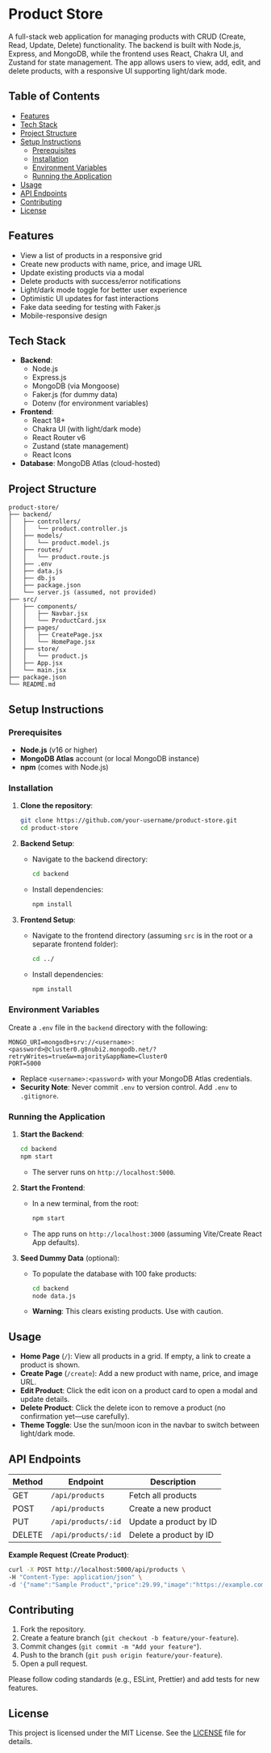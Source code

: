 # Product Store

A full-stack web application for managing products with CRUD (Create, Read, Update, Delete) functionality. The backend is built with Node.js, Express, and MongoDB, while the frontend uses React, Chakra UI, and Zustand for state management. The app allows users to view, add, edit, and delete products, with a responsive UI supporting light/dark mode.

## Table of Contents
- [Features](#features)
- [Tech Stack](#tech-stack)
- [Project Structure](#project-structure)
- [Setup Instructions](#setup-instructions)
  - [Prerequisites](#prerequisites)
  - [Installation](#installation)
  - [Environment Variables](#environment-variables)
  - [Running the Application](#running-the-application)
- [Usage](#usage)
- [API Endpoints](#api-endpoints)
- [Contributing](#contributing)
- [License](#license)

## Features
- View a list of products in a responsive grid
- Create new products with name, price, and image URL
- Update existing products via a modal
- Delete products with success/error notifications
- Light/dark mode toggle for better user experience
- Optimistic UI updates for fast interactions
- Fake data seeding for testing with Faker.js
- Mobile-responsive design

## Tech Stack
- **Backend**:
  - Node.js
  - Express.js
  - MongoDB (via Mongoose)
  - Faker.js (for dummy data)
  - Dotenv (for environment variables)
- **Frontend**:
  - React 18+
  - Chakra UI (with light/dark mode)
  - React Router v6
  - Zustand (state management)
  - React Icons
- **Database**: MongoDB Atlas (cloud-hosted)

## Project Structure
```
product-store/
├── backend/
│   ├── controllers/
│   │   └── product.controller.js
│   ├── models/
│   │   └── product.model.js
│   ├── routes/
│   │   └── product.route.js
│   ├── .env
│   ├── data.js
│   ├── db.js
│   ├── package.json
│   └── server.js (assumed, not provided)
├── src/
│   ├── components/
│   │   ├── Navbar.jsx
│   │   └── ProductCard.jsx
│   ├── pages/
│   │   ├── CreatePage.jsx
│   │   └── HomePage.jsx
│   ├── store/
│   │   └── product.js
│   ├── App.jsx
│   └── main.jsx
├── package.json
└── README.md
```

## Setup Instructions

### Prerequisites
- **Node.js** (v16 or higher)
- **MongoDB Atlas** account (or local MongoDB instance)
- **npm** (comes with Node.js)

### Installation
1. **Clone the repository**:
   ```bash
   git clone https://github.com/your-username/product-store.git
   cd product-store
   ```

2. **Backend Setup**:
   - Navigate to the backend directory:
     ```bash
     cd backend
     ```
   - Install dependencies:
     ```bash
     npm install
     ```

3. **Frontend Setup**:
   - Navigate to the frontend directory (assuming `src` is in the root or a separate frontend folder):
     ```bash
     cd ../
     ```
   - Install dependencies:
     ```bash
     npm install
     ```

### Environment Variables
Create a `.env` file in the `backend` directory with the following:
```env
MONGO_URI=mongodb+srv://<username>:<password>@cluster0.g8nubi2.mongodb.net/?retryWrites=true&w=majority&appName=Cluster0
PORT=5000
```
- Replace `<username>:<password>` with your MongoDB Atlas credentials.
- **Security Note**: Never commit `.env` to version control. Add `.env` to `.gitignore`.

### Running the Application
1. **Start the Backend**:
   ```bash
   cd backend
   npm start
   ```
   - The server runs on `http://localhost:5000`.

2. **Start the Frontend**:
   - In a new terminal, from the root:
     ```bash
     npm start
     ```
   - The app runs on `http://localhost:3000` (assuming Vite/Create React App defaults).

3. **Seed Dummy Data** (optional):
   - To populate the database with 100 fake products:
     ```bash
     cd backend
     node data.js
     ```
   - **Warning**: This clears existing products. Use with caution.

## Usage
- **Home Page** (`/`): View all products in a grid. If empty, a link to create a product is shown.
- **Create Page** (`/create`): Add a new product with name, price, and image URL.
- **Edit Product**: Click the edit icon on a product card to open a modal and update details.
- **Delete Product**: Click the delete icon to remove a product (no confirmation yet—use carefully).
- **Theme Toggle**: Use the sun/moon icon in the navbar to switch between light/dark mode.

## API Endpoints
| Method | Endpoint           | Description               |
|--------|--------------------|---------------------------|
| GET    | `/api/products`    | Fetch all products        |
| POST   | `/api/products`    | Create a new product      |
| PUT    | `/api/products/:id`| Update a product by ID    |
| DELETE | `/api/products/:id`| Delete a product by ID    |

**Example Request (Create Product)**:
```bash
curl -X POST http://localhost:5000/api/products \
-H "Content-Type: application/json" \
-d '{"name":"Sample Product","price":29.99,"image":"https://example.com/image.jpg"}'
```

## Contributing
1. Fork the repository.
2. Create a feature branch (`git checkout -b feature/your-feature`).
3. Commit changes (`git commit -m "Add your feature"`).
4. Push to the branch (`git push origin feature/your-feature`).
5. Open a pull request.

Please follow coding standards (e.g., ESLint, Prettier) and add tests for new features.

## License
This project is licensed under the MIT License. See the [LICENSE](LICENSE) file for details.
